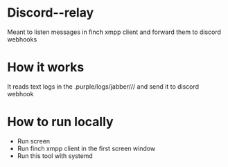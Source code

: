# Discord--relay

Meant to listen messages in finch xmpp client and forward them to discord webhooks

# How it works
It reads text logs in the .purple/logs/jabber/<your account name>/<chat your interesting in>/ and send it to discord webhook

# How to run locally

* Run screen
* Run finch xmpp client in the first screen window
* Run this tool with systemd
